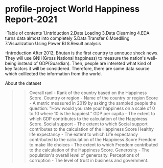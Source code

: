 # profile-project World Happiness Report-2021
-Table of contents
  1.Intriduction 
  2.Data Loading 
  3.Data Clearning
  4.EDA turns data almost into completely
  5.Data Transfer
  6.Moedlling 
  7.Visualization Using Power BI
  8.Result analysis
  
-Introduction
After 2012, Bhutan is the first country to annouce shock news. They will use GNH(Gross National happiness) to measure the nation's well-being instead of GDP(Guardian). Then, people are intereted what kind of key factors it will be considered. Therefore, there are some data source which colllected the information from the world. 

About the dataset
>>Overall ranl - Rank of the country based on the Happiness Score.
>>Country or region - Name of the country or region
>>Score - A metric measured in 2019 by asking the sampled people the question: "How would you rate your happiness on a scale of 0 to 10 where 10 is the happiest."
>>GDP per capita - The extent to which GDP contributes to the calculation of the Happiness Score.
>>Social support - The extent to which Social support contributes to the calculation of the Happiness Score
>>Healthy life expectancy - The extent to which Life expectancy contributed to the calculation of the Happiness Score
>>Freedom to make life choices - The extent to which Freedom contributed to the calculation of the Happiness Score.
>>Generosity - The population's overall level of generosity.
>>Perceptions of corruption - The level of trust in business and government.

  
  
